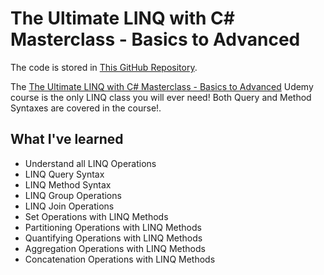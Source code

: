 # The Ultimate LINQ with C# Masterclass - Basics to Advanced

The code is stored in [This GitHub Repository](https://github.com/peelmicro/linq.csharp.masterclass).

The [The Ultimate LINQ with C# Masterclass - Basics to Advanced](https://www.udemy.com/the-ultimate-linq-with-csharp-masterclass-basics-to-advanced/) Udemy course is the only LINQ class you will ever need! Both Query and Method Syntaxes are covered in the course!.

## What I've learned
- Understand all LINQ Operations
- LINQ Query Syntax
- LINQ Method Syntax
- LINQ Group Operations
- LINQ Join Operations
- Set Operations with LINQ Methods
- Partitioning Operations with LINQ Methods
- Quantifying Operations with LINQ Methods
- Aggregation Operations with LINQ Methods
- Concatenation Operations with LINQ Methods